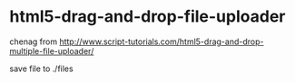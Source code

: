 # html5-drag-and-drop-file-uploader

chenag from http://www.script-tutorials.com/html5-drag-and-drop-multiple-file-uploader/

save file to ./files

